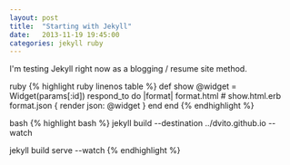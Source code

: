 ```yaml
---
layout: post
title:  "Starting with Jekyll"
date:   2013-11-19 19:45:00
categories: jekyll ruby
---
```


I'm testing Jekyll right now as a blogging / resume site method.

ruby
{% highlight ruby linenos table %}
def show
  @widget = Widget(params[:id])
  respond_to do |format|
    format.html # show.html.erb
    format.json { render json: @widget }
  end
end
{% endhighlight %}

bash
{% highlight bash %}
jekyll build --destination ../dvito.github.io --watch

jekyll build serve --watch
{% endhighlight %}